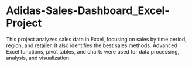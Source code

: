 # Adidas-Sales-Dashboard_Excel-Project
This project analyzes sales data in Excel, focusing on sales by time period, region, and retailer. It also identifies the best sales methods. Advanced Excel functions, pivot tables, and charts were used for data processing, analysis, and visualization.

